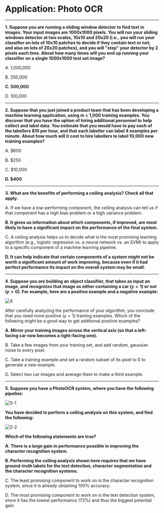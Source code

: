# Application: Photo OCR

----

**1. Suppose you are running a sliding window detector to find text in images. Your input images are 1000x1000 pixels. You will run your sliding windows detector at two scales, 10x10 and 20x20 (i.e., you will run your classifier on lots of 10x10 patches to decide if they contain text or not; and also on lots of 20x20 patches), and you will "step" your detector by 2 pixels each time. About how many times will you end up running your classifier on a single 1000x1000 test set image?**

A. 1,000,000

B. 250,000

**C. 500,000**

D. 100,000

----

**2. Suppose that you just joined a product team that has been developing a machine learning application, using m = 1,000 training examples. You discover that you have the option of hiring additional personnel to help collect and label data. You estimate that you would have to pay each of the labellers $10 per hour, and that each labeller can label 4 examples per minute. About how much will it cost to hire labellers to label 10,000 new training examples?**

A. $600

B. $250

C. $10,000

**D. $400**

----

**3. What are the benefits of performing a ceiling analysis? Check all that apply.**

A. If we have a low-performing component, the ceiling analysis can tell us if that component has a high bias problem or a high variance problem.

**B. It gives us information about which components, if improved, are most likely to have a significant impact on the performance of the final system.**

C. A ceiling analysis helps us to decide what is the most promising learning algorithm (e.g., logistic regression vs. a neural network vs. an SVM) to apply to a specific component of a machine learning pipeline.

**D. It can help indicate that certain components of a system might not be worth a significant amount of work improving, because even if it had perfect performance its impact on the overall system may be small.**

----

**4. Suppose you are building an object classifier, that takes as input an image, and recognizes that image as either containing a car ($y=1$) or not ($y=0$). For example, here are a positive example and a negative example:**

![4](https://d18ky98rnyall9.cloudfront.net/8azR1r56EeSVRiIAC2sM-Q_Screen-Shot-2015-02-27-at-4.16.22-AM.png?Expires=1533686400&Signature=lE4Ns0ktGF0TDAIYQBeWapr-iNYmYSnz6CP-HVJHgqWkXq81UFN22wTELHTmHtTYIrmTVngNZeq7CpCdCgyNOcDo3oabMprCS7-klo8VanNcYhaM4SK-JE1LIb9Eqs--R7dX5ZOMMiIpCawlbHDxYT7owyoJKVz7Bt9PtzcKXt8_&Key-Pair-Id=APKAJLTNE6QMUY6HBC5A)

After carefully analyzing the performance of your algorithm, you conclude that you need more positive ($y=1$) training examples. Which of the following might be a good way to get additional positive examples?

**A. Mirror your training images across the vertical axis (so that a left-facing car now becomes a right-facing one).**

B. Take a few images from your training set, and add random, gaussian noise to every pixel.

C. Take a training example and set a random subset of its pixel to 0 to generate a new example.

D. Select two car images and average them to make a third example.

----

**5. Suppose you have a PhotoOCR system, where you have the following pipeline:**

![5-1](https://d18ky98rnyall9.cloudfront.net/5gV29L57EeShsSIACwKbzw_Screen-Shot-2015-02-27-at-4.21.30-AM.png?Expires=1533686400&Signature=SxFvwjqkES9ENtb~BzV4eX2cwQrN8jqGInO3Gil7OEG85JQBonAicMAqOq4tmcMleaWq9Y4Av0uQnq6m7VKNAhwovfB~wLw2kDbMPsmAhWNyOMb3Uf6UlA5pqMANgbDLYcq~IuFykYNV~kC5NwCmvXI9cbG3IaYik8QVp8ZfoxU_&Key-Pair-Id=APKAJLTNE6QMUY6HBC5A)

**You have decided to perform a ceiling analysis on this system, and find the following:**

![5-2](https://d18ky98rnyall9.cloudfront.net/82LxZb57EeShsSIACwKbzw_Screen-Shot-2015-02-27-at-4.21.49-AM.png?Expires=1533686400&Signature=elm70C~MWkgRhDngkJxViiNzr~PSNEDPCs07KXtJmzniQPcevAIxvR2b1W-GV7DzVyRdDYH4WizemjbZBazDinijz2o-2ayC1yid47ig-ooVa-jAl~xfBKfrWWmIH-mMQBBcLoX7h5AL-INwxfdMHHSmBiwj~elhXiGcF2lkAQA_&Key-Pair-Id=APKAJLTNE6QMUY6HBC5A)

**Which of the following statements are true?**

**A. There is a large gain in performance possible in improving the character recognition system.**

**B. Performing the ceiling analysis shown here requires that we have ground-truth labels for the text detection, character segmentation and the character recognition systems.**

C. The least promising component to work on is the character recognition system, since it is already obtaining 100% accuracy.

D. The most promising component to work on is the text detection system, since it has the lowest performance (72%) and thus the biggest potential gain.
